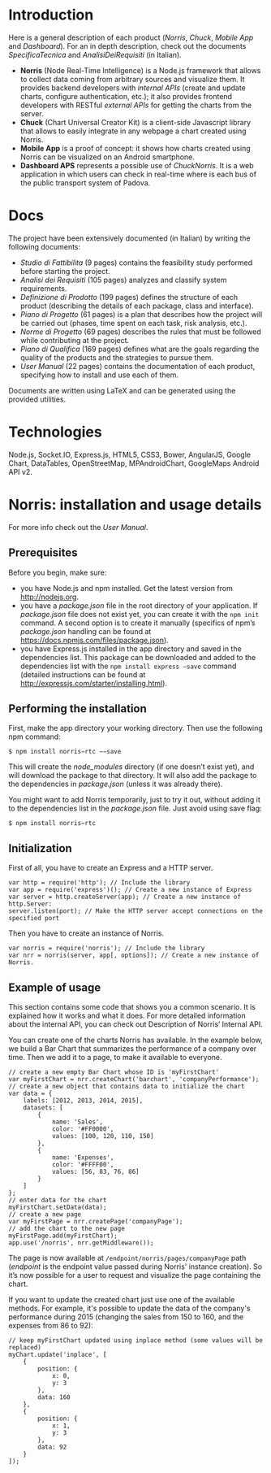 # Introduction
Here is a general description of each product (*Norris*, *Chuck*, *Mobile App* and *Dashboard*). For an in depth description, check out the documents *SpecificaTecnica* and *AnalisiDeiRequisiti* (in Italian).

- **Norris** (Node Real-Time Intelligence) is a Node.js framework that allows to collect data coming from arbitrary sources and visualize them. It provides backend developers with *internal APIs* (create and update charts, configure authentication, etc.); it also provides frontend developers with RESTful *external APIs* for getting the charts from the server.
- **Chuck** (Chart Universal Creator Kit) is a client-side Javascript library that allows to easily integrate in any webpage a chart created using Norris.
- **Mobile App** is a proof of concept: it shows how charts created using Norris can be visualized on an Android smartphone.
- **Dashboard APS** represents a possible use of *ChuckNorris*. It is a web application in which users can check in real-time where is each bus of the public transport system of Padova.

# Docs
The project have been extensively documented (in Italian) by writing the following documents:

- *Studio di Fattibilita* (9 pages) contains the feasibility study performed before starting the project.
- *Analisi dei Requisiti* (105 pages) analyzes and classify system requirements.
- *Definizione di Prodotto* (199 pages) defines the structure of each product (describing the details of each package, class and interface).
- *Piano di Progetto* (61 pages) is a plan that describes how the project will be carried out (phases, time spent on each task, risk analysis, etc.).
- *Norme di Progetto* (69 pages) describes the rules that must be followed while contributing at the project.
- *Piano di Qualifica* (169 pages) defines what are the goals regarding the quality of the products and the strategies to pursue them.
- *User Manual* (22 pages) contains the documentation of each product, specifying how to install and use each of them.

Documents are written using LaTeX and can be generated using the provided utilities.

# Technologies
Node.js, Socket.IO, Express.js, HTML5, CSS3, Bower, AngularJS, Google Chart, DataTables, OpenStreetMap, MPAndroidChart, GoogleMaps Android API v2.

# Norris: installation and usage details
For more info check out the *User Manual*.
## Prerequisites
Before you begin, make sure:
- you have Node.js and npm installed. Get the latest version from http://nodejs.org.
- you have a *package.json* file in the root directory of your application. If *package.json* file does not exist yet, you can create it with the `npm init` command. A second option is to create it manually (specifics of npm’s *package.json* handling can be found at https://docs.npmjs.com/files/package.json).
- you have Express.js installed in the app directory and saved in the dependencies list. This package can be downloaded and added to the dependencies list with the `npm install express –save` command (detailed instructions can be found at http://expressjs.com/starter/installing.html).
## Performing the installation
First, make the app directory your working directory. Then use the following npm command:
```
$ npm install norris−rtc −−save
```
This will create the *node_modules* directory (if one doesn’t exist yet), and will download the package to that directory. It will also add the package to the dependencies in *package.json* (unless it was already there).

You might want to add Norris temporarily, just to try it out, without adding it to the dependencies list in the *package.json* file. Just avoid using save flag:
```
$ npm install norris−rtc
```
## Initialization
First of all, you have to create an Express and a HTTP server.
```
var http = require('http'); // Include the library
var app = require('express')(); // Create a new instance of Express
var server = http.createServer(app); // Create a new instance of http.Server:
server.listen(port); // Make the HTTP server accept connections on the specified port
```
Then you have to create an instance of Norris.
```
var norris = require('norris'); // Include the library
var nrr = norris(server, app[, options]); // Create a new instance of Norris.
```
## Example of usage
This section contains some code that shows you a common scenario. It is explained how it works and what it does. For more detailed information about the internal API, you can check out Description of Norris’ Internal API.

You can create one of the charts Norris has available. In the example below, we build a Bar Chart that summarizes the performance of a company over time. Then we add it to a page, to make it available to everyone.
```
// create a new empty Bar Chart whose ID is 'myFirstChart'
var myFirstChart = nrr.createChart('barchart', 'companyPerformance');
// create a new object that contains data to initialize the chart
var data = {
    labels: [2012, 2013, 2014, 2015],
    datasets: [
        {
            name: 'Sales',
            color: '#FF0000',
            values: [100, 120, 110, 150]
        },
        {
            name: 'Expenses',
            color: '#FFFF00',
            values: [56, 83, 76, 86]
        }
    ]
};
// enter data for the chart
myFirstChart.setData(data);
// create a new page
var myFirstPage = nrr.createPage('companyPage');
// add the chart to the new page
myFirstPage.add(myFirstChart);
app.use('/norris', nrr.getMiddleware());
```
The page is now available at `/endpoint/norris/pages/companyPage` path (*endpoint* is the endpoint value passed during Norris' instance creation). So it’s now possible for a user to request and visualize the page containing the chart.

If you want to update the created chart just use one of the available methods. For example, it's possible to update the data of the company's performance during 2015 (changing the sales from 150 to 160, and the expenses from 86 to 92):
```
// keep myFirstChart updated using inplace method (some values will be replaced)
myChart.update('inplace', [
    {
        position: {
            x: 0,
            y: 3
        },
        data: 160
    },
    {
        position: {
            x: 1,
            y: 3
        },
        data: 92
    }
]);
```